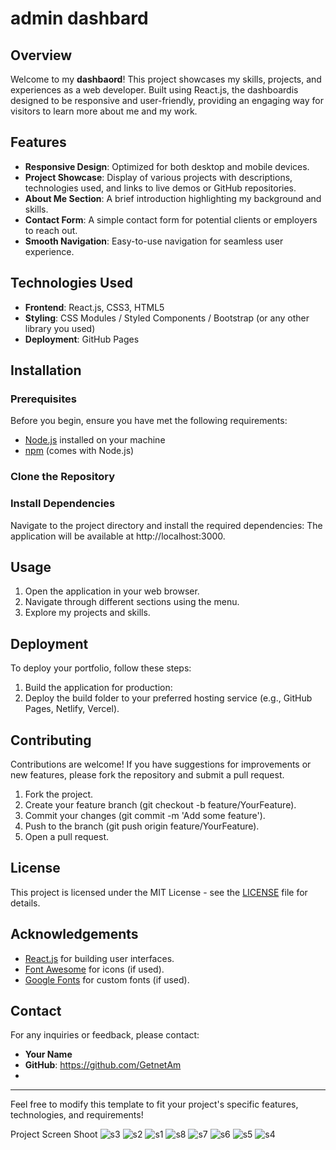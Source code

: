 # admin dashbard

## Overview

Welcome to my **dashbaord**! This project showcases my skills, projects, and experiences as a web developer. Built using React.js, the dashboardis designed to be responsive and user-friendly, providing an engaging way for visitors to learn more about me and my work.

## Features

- **Responsive Design**: Optimized for both desktop and mobile devices.
- **Project Showcase**: Display of various projects with descriptions, technologies used, and links to live demos or GitHub repositories.
- **About Me Section**: A brief introduction highlighting my background and skills.
- **Contact Form**: A simple contact form for potential clients or employers to reach out.
- **Smooth Navigation**: Easy-to-use navigation for seamless user experience.

## Technologies Used

- **Frontend**: React.js, CSS3, HTML5
- **Styling**: CSS Modules / Styled Components / Bootstrap (or any other library you used)
- **Deployment**: GitHub Pages

## Installation

### Prerequisites

Before you begin, ensure you have met the following requirements:

- [Node.js](https://nodejs.org/) installed on your machine
- [npm](https://www.npmjs.com/) (comes with Node.js)

### Clone the Repository
### Install Dependencies

Navigate to the project directory and install the required dependencies:
The application will be available at http://localhost:3000.

## Usage

1. Open the application in your web browser.
2. Navigate through different sections using the menu.
3. Explore my projects and skills.

## Deployment

To deploy your portfolio, follow these steps:

1. Build the application for production:
2. Deploy the build folder to your preferred hosting service (e.g., GitHub Pages, Netlify, Vercel).

## Contributing

Contributions are welcome! If you have suggestions for improvements or new features, please fork the repository and submit a pull request. 

1. Fork the project.
2. Create your feature branch (git checkout -b feature/YourFeature).
3. Commit your changes (git commit -m 'Add some feature').
4. Push to the branch (git push origin feature/YourFeature).
5. Open a pull request.

## License

This project is licensed under the MIT License - see the [LICENSE](LICENSE) file for details.

## Acknowledgements

- [React.js](https://reactjs.org/) for building user interfaces.
- [Font Awesome](https://fontawesome.com/) for icons (if used).
- [Google Fonts](https://fonts.google.com/) for custom fonts (if used).

## Contact

For any inquiries or feedback, please contact:

- **Your Name**  
- **GitHub**: https://github.com/GetnetAm
-

---

Feel free to modify this template to fit your project's specific features, technologies, and requirements!

Project Screen Shoot
![s3](https://github.com/user-attachments/assets/e23ebd72-63aa-4d50-9410-32c123e524bd)
![s2](https://github.com/user-attachments/assets/8484b283-97d7-4fc6-a183-a5f787453eca)
![s1](https://github.com/user-attachments/assets/f5377ca3-d16b-4d90-8ab2-185879f6856c)
![s8](https://github.com/user-attachments/assets/d73fab59-a0b0-4e01-8f3e-bb6093c1baa1)
![s7](https://github.com/user-attachments/assets/ee18dc3d-9d39-4bf5-b8f8-fb9af149e4be)
![s6](https://github.com/user-attachments/assets/3602dbfc-de91-462d-823d-d00293143dbd)
![s5](https://github.com/user-attachments/assets/fcddea45-a284-463f-9da1-a9869a58f9ab)
![s4](https://github.com/user-attachments/assets/f01c041d-acca-4f3d-8159-a0211e6e3fe2)
